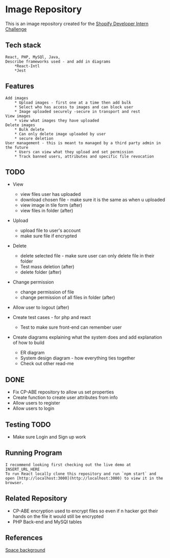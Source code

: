 # Image Repository

This is an image repository created for
the [Shopify Developer Intern Challenge](https://docs.google.com/document/d/1ZKRywXQLZWOqVOHC4JkF3LqdpO3Llpfk_CkZPR8bjak)

## Tech stack

    React, PHP, MySQl, Java, 
    Describe frameworks used - and add in diagrams
        *React-Intl
        *Jest

## Features

    Add images
        * Upload images - first one at a time then add bulk
        * Select who has access to images and can block user
        * Image uploaded securely -secure in transport and rest
    View images
        * view what images they have uploaded
    Delete images
        * Bulk delete
        * Can only delete image uploaded by user
        * secure deletion
    User management - this is meant to managed by a third party admin in the future
        * Users can view what they upload and set permission
        * Track banned users, attributes and specific file revocation

## TODO
* View
    * view files user has uploaded
    * download chosen file - make sure it is the same as when u uploaded
    * view image in tile form (after)
    * view files in folder (after)
* Upload
    * upload file to user's account
    * make sure file if encrypted
* Delete
    * delete selected file - make sure user can only delete file in their folder
    * Test mass deletion (after)
    * delete folder (after)
* Change permission
    * change permission of file
    * change permission of all files in folder (after)

* Allow user to logout (after)
* Create test cases - for php and react
    * Test to make sure front-end can remember user
* Create diagrams explaining what the system does and add explanation of how to build
    * ER diagram
    * System design diagram - how everything ties together
    * Check out other read-me

## DONE

* Fix CP-ABE repository to allow us set properties
* Create function to create user attributes from info
* Allow users to register
* Allow users to login

## Testing TODO

* Make sure Login and Sign up work

## Running Program

    I recommend looking first checking out the live demo at INSERT_URL_HERE
    To run React locally clone this repository and run `npm start` and open [http://localhost:3000](http://localhost:3000) to view it in the browser.

## Related Repository

* CP-ABE encryption used to encrypt files so even if n hacker got their hands on the file it would still be encrypted
* PHP Back-end and MySQl tables

## References

[Space background](https://wallpaperaccess.com/4k-space)